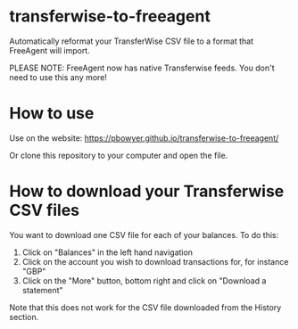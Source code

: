 # transferwise-to-freeagent
Automatically reformat your TransferWise CSV file to a format that FreeAgent will import.

PLEASE NOTE: FreeAgent now has native Transferwise feeds. You don't need to use this any more!

# How to use

Use on the website: https://pbowyer.github.io/transferwise-to-freeagent/

Or clone this repository to your computer and open the file.

# How to download your Transferwise CSV files

You want to download one CSV file for each of your balances.   To do this:
1) Click on "Balances" in the left hand navigation
2) Click on the account you wish to download transactions for, for instance "GBP"
3) Click on the "More" button, bottom right and click on "Download a statement"

Note that this does not work for the CSV file downloaded from the History section.  
